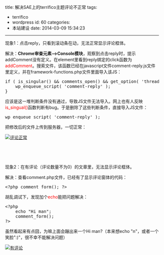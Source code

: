 title: 解决SAE上的terrifico主题评论不正常
tags:
  - terrifico
  - wordpress
id: 60
categories:
  - 本站建设
date: 2014-03-09 15:34:23
---

现象1：点击reply，只看到滚动条在动，无法正常显示评论框体。

解决：**Chrome审查元素--&gt;Console模块**，观察到点击reply时，提示addComment没有定义。在element里看到reply绑定的click函数为<span style="color: #ff0000;">addComment</span>。搜索文件，该函数已经在javascript文件comment-reply.js文件里定义，并在framework-functions.php文件里面导入该JS：
<pre class="lang:php decode:true">if ( is_singular() &amp;&amp; comments_open() &amp;&amp; get_option( 'thread_comments' ) ){
	wp_enqueue_script( 'comment-reply' );
}</pre>
应该是这一堆判断条件没有通过，导致JS文件无法导入。网上也有人反映<span style="color: #ff0000;">is_singual()</span>函数判断有bug。于是删除了这些判断条件，直接导入JS文件：
<pre class="lang:php decode:true">wp_enqueue_script( 'comment-reply' );</pre>
把修改后的文件上传到服务器，一切正常：

[![评论正常](http://yusion-wordpress.stor.sinaapp.com/uploads/2014/03/评论正常-300x257.png)](http://yunuschan.com/wp-content/uploads/2014/03/png7)

&nbsp;

&nbsp;

现象2：在有评论（评论数量不为0）的文章里，无法显示评论框体。

解决：查看comment.php文件，已经有了显示评论窗体的代码：
<pre class="lang:php decode:true">&lt;?php comment_form(); ?&gt;</pre>
胡乱调试下，发现加个<span style="color: #ff0000;">echo</span>能把问题解决：
<pre class="lang:php decode:true">&lt;?php 
	echo "Hi man";	
	comment_form(); 
?&gt;</pre>
虽然看起来有点囧，为嘛上面会蹦出来一个Hi man?（本来想echo "n"，或者一个笑脸":)"，很不幸不能解决问题）

[![有评论](http://yusion-wordpress.stor.sinaapp.com/uploads/2014/03/有评论-286x300.png)](http://yunuschan.com/wp-content/uploads/2014/03/png8)